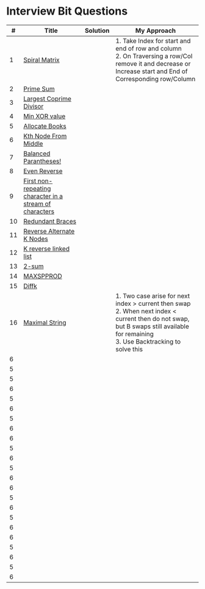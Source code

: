 
# Interview Bit Questions

| # | Title | Solution | My Approach |
|---| ----- | -------- | --------------------- |
| 1 | [Spiral Matrix](https://leetcode.com/problems/spiral-matrix/submissions/) || 1. Take Index for  start and end of row and column<br>2. On Traversing a row/Col remove it and decrease or Increase start and End of Corresponding row/Column|
| 2 | [Prime Sum](https://www.interviewbit.com/courses/programming/topics/math/problems/prime-sum/)| ||
| 3 | [Largest Coprime Divisor](https://www.interviewbit.com/courses/programming/topics/math/problems/largest-coprime-divisor/)| ||
| 4 | [Min XOR value](https://www.interviewbit.com/problems/min-xor-value/)| ||
| 5 | [Allocate Books](https://www.interviewbit.com/problems/allocate-books/)| ||
| 6 | [Kth Node From Middle](https://www.interviewbit.com/problems/kth-node-from-middle/)| ||
| 7 | [Balanced Parantheses!](https://www.interviewbit.com/problems/balanced-parantheses/)| ||
| 8 | [Even Reverse](https://www.interviewbit.com/problems/even-reverse/)| ||
| 9 | [First non-repeating character in a stream of characters](https://www.interviewbit.com/problems/first-non-repeating-character-in-a-stream-of-characters/)| ||
| 10| [Redundant Braces](https://www.interviewbit.com/problems/redundant-braces/)| ||
| 11 | [Reverse Alternate K Nodes](https://www.interviewbit.com/problems/reverse-alternate-k-nodes/)| ||
| 12 | [K reverse linked list](https://www.interviewbit.com/problems/k-reverse-linked-list/)| ||
| 13 | [2-sum](https://www.interviewbit.com/problems/2-sum/)| ||
| 14 | [MAXSPPROD](https://www.interviewbit.com/problems/maxspprod/)| ||
| 15 | [Diffk](https://www.interviewbit.com/problems/diffk-ii/)| ||
| 16 | [Maximal String](https://www.interviewbit.com/problems/maximal-string/)| |1. Two case arise for next index > current then swap<br> 2. When next index < current then do not swap, but B swaps still available for remaining<br> 3. Use Backtracking to solve this|
| 6 | []()| ||
| 5 | []()| ||
| 5 | []()| ||
| 6 | []()| ||
| 5 | []()| ||
| 6 | []()| ||
| 5 | []()| ||
| 6 | []()| ||
| 6 | []()| ||
| 5 | []()| ||
| 6 | []()| ||
| 5 | []()| ||
| 6 | []()| ||
| 6 | []()| ||
| 5 | []()| ||
| 6 | []()| ||
| 5 | []()| ||
| 6 | []()| ||
| 6 | []()| ||
| 5 | []()| ||
| 6 | []()| ||
| 5 | []()| ||
| 6 | []()| ||

